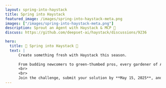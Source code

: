 ```yaml
---
layout: spring-into-haystack
title: Spring into Haystack
featured_image: /images/spring-into-haystack-meta.png
images: ["/images/spring-into-haystack-meta.png"]
description: Sprout an Agent with Haystack & MCP 🌱 
discuss: https://github.com/deepset-ai/haystack/discussions/9236

hero:
  title: 🌸 Spring into Haystack 🌸
  text: |
      Create something fresh with Haystack this season. 
      
      From budding newcomers to green-thumbed pros, every gardener of Agents and pipelines is welcome. This is your chance to cultivate something elegant, useful, and powerful...just like spring itself! 🌼
      <br>
      <br>
      Join the challenge, submit your solution by **May 15, 2025**, and earn your official “Spring into Haystack” certificate!
---
```

